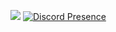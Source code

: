![](https://komarev.com/ghpvc/?username=jkud&color=blueviolet)
[![Discord Presence](https://lanyard.cnrad.dev/api/:id)](https://discord.com/users/:838787619546595342)
